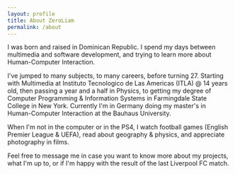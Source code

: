 ```yaml
---
layout: profile
title: About ZeroLiam
permalink: /about
---
```


I was born and raised in Dominican Republic. I spend my days between multimedia and software development, and trying to learn more about Human-Computer Interaction.

I've jumped to many subjects, to many careers, before turning 27. Starting with Multimedia at Instituto Tecnologico de Las Americas (ITLA) @ 14 years old, then passing a year and a half in Physics, to getting my degree of Computer Programming & Information Systems in Farmingdale State College in New York. Currently I'm in Germany doing my master's in Human-Computer Interaction at the Bauhaus University.

When I'm not in the computer or in the PS4, I watch football games (English Premier League & UEFA), read about geography & physics, and appreciate photography in films.

Feel free to message me in case you want to know more about my projects, what I'm up to, or if I'm happy with the result of the last Liverpool FC match.
